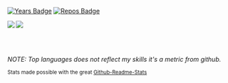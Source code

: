 [![Years Badge](https://badges.pufler.dev/years/hannesoberreiter)](https://badges.pufler.dev)
[![Repos Badge](https://badges.pufler.dev/repos/hannesoberreiter)](https://badges.pufler.dev)


<img align="left" src="https://github-readme-stats.vercel.app/api?username=HannesOberreiter&count_private=true&show_icons=true&theme=merko" />
<img src="https://github-readme-stats.vercel.app/api/top-langs/?username=HannesOberreiter&layout=compact&theme=merko" />

<br/><br/>

*NOTE: Top languages does not reflect my skills it's a metric from github.*

<small>Stats made possible with the great [Github-Readme-Stats](https://github-readme-stats.vercel.app)<small>
